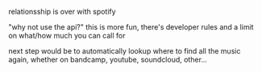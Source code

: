 relationsship is over with spotify

"why not use the api?" this is more fun, there's developer rules and a limit on what/how much you can call for

next step would be to automatically lookup where to find all the music again, whether on bandcamp, youtube, soundcloud, other...